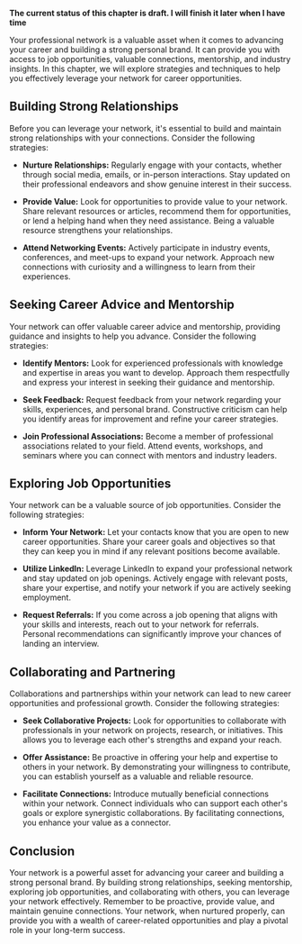 **The current status of this chapter is draft. I will finish it later when I have time**

Your professional network is a valuable asset when it comes to advancing your career and building a strong personal brand. It can provide you with access to job opportunities, valuable connections, mentorship, and industry insights. In this chapter, we will explore strategies and techniques to help you effectively leverage your network for career opportunities.

Building Strong Relationships
-----------------------------

Before you can leverage your network, it's essential to build and maintain strong relationships with your connections. Consider the following strategies:

* **Nurture Relationships:** Regularly engage with your contacts, whether through social media, emails, or in-person interactions. Stay updated on their professional endeavors and show genuine interest in their success.

* **Provide Value:** Look for opportunities to provide value to your network. Share relevant resources or articles, recommend them for opportunities, or lend a helping hand when they need assistance. Being a valuable resource strengthens your relationships.

* **Attend Networking Events:** Actively participate in industry events, conferences, and meet-ups to expand your network. Approach new connections with curiosity and a willingness to learn from their experiences.

Seeking Career Advice and Mentorship
------------------------------------

Your network can offer valuable career advice and mentorship, providing guidance and insights to help you advance. Consider the following strategies:

* **Identify Mentors:** Look for experienced professionals with knowledge and expertise in areas you want to develop. Approach them respectfully and express your interest in seeking their guidance and mentorship.

* **Seek Feedback:** Request feedback from your network regarding your skills, experiences, and personal brand. Constructive criticism can help you identify areas for improvement and refine your career strategies.

* **Join Professional Associations:** Become a member of professional associations related to your field. Attend events, workshops, and seminars where you can connect with mentors and industry leaders.

Exploring Job Opportunities
---------------------------

Your network can be a valuable source of job opportunities. Consider the following strategies:

* **Inform Your Network:** Let your contacts know that you are open to new career opportunities. Share your career goals and objectives so that they can keep you in mind if any relevant positions become available.

* **Utilize LinkedIn:** Leverage LinkedIn to expand your professional network and stay updated on job openings. Actively engage with relevant posts, share your expertise, and notify your network if you are actively seeking employment.

* **Request Referrals:** If you come across a job opening that aligns with your skills and interests, reach out to your network for referrals. Personal recommendations can significantly improve your chances of landing an interview.

Collaborating and Partnering
----------------------------

Collaborations and partnerships within your network can lead to new career opportunities and professional growth. Consider the following strategies:

* **Seek Collaborative Projects:** Look for opportunities to collaborate with professionals in your network on projects, research, or initiatives. This allows you to leverage each other's strengths and expand your reach.

* **Offer Assistance:** Be proactive in offering your help and expertise to others in your network. By demonstrating your willingness to contribute, you can establish yourself as a valuable and reliable resource.

* **Facilitate Connections:** Introduce mutually beneficial connections within your network. Connect individuals who can support each other's goals or explore synergistic collaborations. By facilitating connections, you enhance your value as a connector.

Conclusion
----------

Your network is a powerful asset for advancing your career and building a strong personal brand. By building strong relationships, seeking mentorship, exploring job opportunities, and collaborating with others, you can leverage your network effectively. Remember to be proactive, provide value, and maintain genuine connections. Your network, when nurtured properly, can provide you with a wealth of career-related opportunities and play a pivotal role in your long-term success.
